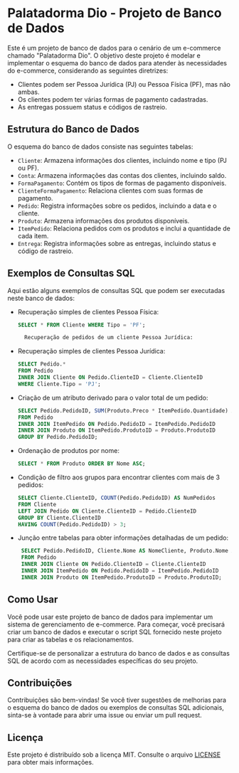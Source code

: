 # Palatadorma Dio - Projeto de Banco de Dados

Este é um projeto de banco de dados para o cenário de um e-commerce chamado "Palatadorma Dio". O objetivo deste projeto é modelar e implementar o esquema do banco de dados para atender às necessidades do e-commerce, considerando as seguintes diretrizes:

- Clientes podem ser Pessoa Jurídica (PJ) ou Pessoa Física (PF), mas não ambas.
- Os clientes podem ter várias formas de pagamento cadastradas.
- As entregas possuem status e códigos de rastreio.

## Estrutura do Banco de Dados

O esquema do banco de dados consiste nas seguintes tabelas:

- `Cliente`: Armazena informações dos clientes, incluindo nome e tipo (PJ ou PF).
- `Conta`: Armazena informações das contas dos clientes, incluindo saldo.
- `FormaPagamento`: Contém os tipos de formas de pagamento disponíveis.
- `ClienteFormaPagamento`: Relaciona clientes com suas formas de pagamento.
- `Pedido`: Registra informações sobre os pedidos, incluindo a data e o cliente.
- `Produto`: Armazena informações dos produtos disponíveis.
- `ItemPedido`: Relaciona pedidos com os produtos e inclui a quantidade de cada item.
- `Entrega`: Registra informações sobre as entregas, incluindo status e código de rastreio.

## Exemplos de Consultas SQL

Aqui estão alguns exemplos de consultas SQL que podem ser executadas neste banco de dados:

- Recuperação simples de clientes Pessoa Física:
  ```sql
  SELECT * FROM Cliente WHERE Tipo = 'PF';

    Recuperação de pedidos de um cliente Pessoa Jurídica:

- Recuperação simples de clientes Pessoa Jurídica:
    ```sql
    SELECT Pedido.*
    FROM Pedido
    INNER JOIN Cliente ON Pedido.ClienteID = Cliente.ClienteID
    WHERE Cliente.Tipo = 'PJ';

- Criação de um atributo derivado para o valor total de um pedido:
    ```sql
    SELECT Pedido.PedidoID, SUM(Produto.Preco * ItemPedido.Quantidade) AS ValorTotal
    FROM Pedido
    INNER JOIN ItemPedido ON Pedido.PedidoID = ItemPedido.PedidoID
    INNER JOIN Produto ON ItemPedido.ProdutoID = Produto.ProdutoID
    GROUP BY Pedido.PedidoID;

- Ordenação de produtos por nome:
  ```sql
  SELECT * FROM Produto ORDER BY Nome ASC;

- Condição de filtro aos grupos para encontrar clientes com mais de 3 pedidos:
  ```sql
  SELECT Cliente.ClienteID, COUNT(Pedido.PedidoID) AS NumPedidos
  FROM Cliente
  LEFT JOIN Pedido ON Cliente.ClienteID = Pedido.ClienteID
  GROUP BY Cliente.ClienteID
  HAVING COUNT(Pedido.PedidoID) > 3;

- Junção entre tabelas para obter informações detalhadas de um pedido:
   ```sql
    SELECT Pedido.PedidoID, Cliente.Nome AS NomeCliente, Produto.Nome AS NomeProduto
    FROM Pedido
    INNER JOIN Cliente ON Pedido.ClienteID = Cliente.ClienteID
    INNER JOIN ItemPedido ON Pedido.PedidoID = ItemPedido.PedidoID
    INNER JOIN Produto ON ItemPedido.ProdutoID = Produto.ProdutoID;

## Como Usar
Você pode usar este projeto de banco de dados para implementar um sistema de gerenciamento de e-commerce. Para começar, você precisará criar um banco de dados e executar o script SQL fornecido neste projeto para criar as tabelas e os relacionamentos.

Certifique-se de personalizar a estrutura do banco de dados e as consultas SQL de acordo com as necessidades específicas do seu projeto.

## Contribuições
Contribuições são bem-vindas! Se você tiver sugestões de melhorias para o esquema do banco de dados ou exemplos de consultas SQL adicionais, sinta-se à vontade para abrir uma issue ou enviar um pull request.

## Licença

Este projeto é distribuído sob a licença MIT. Consulte o arquivo [LICENSE](https://github.com/iaguy/DIO_desafio_banco_de_dados/blob/main/LICENSE) para obter mais informações.